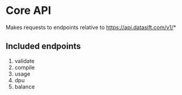 # Core API

Makes requests to endpoints relative to https://api.datasift.com/v1/*

## Included endpoints

1. validate
2. compile
3. usage
4. dpu
5. balance
